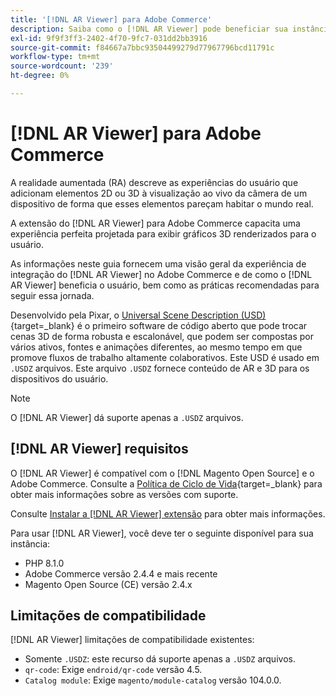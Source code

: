 ```yaml
---
title: '[!DNL AR Viewer] para Adobe Commerce'
description: Saiba como o [!DNL AR Viewer] pode beneficiar sua instância do Adobe Commerce e como integrar e configurar a extensão com êxito.
exl-id: 9f9f3ff3-2402-4f70-9fc7-031dd2bb3916
source-git-commit: f84667a7bbc93504499279d77967796bcd11791c
workflow-type: tm+mt
source-wordcount: '239'
ht-degree: 0%

---
```


# [!DNL AR Viewer] para Adobe Commerce

A realidade aumentada (RA) descreve as experiências do usuário que adicionam elementos 2D ou 3D à visualização ao vivo da câmera de um dispositivo de forma que esses elementos pareçam habitar o mundo real.

A extensão do [!DNL AR Viewer] para Adobe Commerce capacita uma experiência perfeita projetada para exibir gráficos 3D renderizados para o usuário.

As informações neste guia fornecem uma visão geral da experiência de integração do [!DNL AR Viewer] no Adobe Commerce e de como o [!DNL AR Viewer] beneficia o usuário, bem como as práticas recomendadas para seguir essa jornada.

Desenvolvido pela Pixar, o [Universal Scene Description (USD)](https://www.pixar.com/usd){target=_blank} é o primeiro software de código aberto que pode trocar cenas 3D de forma robusta e escalonável, que podem ser compostas por vários ativos, fontes e animações diferentes, ao mesmo tempo em que promove fluxos de trabalho altamente colaborativos. Este USD é usado em `.USDZ` arquivos. Este arquivo `.USDZ` fornece conteúdo de AR e 3D para os dispositivos do usuário.

>[!NOTE]
>
> O [!DNL AR Viewer] dá suporte apenas a `.USDZ` arquivos.

## [!DNL AR Viewer] requisitos

O [!DNL AR Viewer] é compatível com o [!DNL Magento Open Source] e o Adobe Commerce. Consulte a [Política de Ciclo de Vida](https://experienceleague.adobe.com/docs/commerce-operations/release/planning/lifecycle-policy.html){target=_blank} para obter mais informações sobre as versões com suporte.

Consulte [Instalar a [!DNL AR Viewer] extensão](../catalog/ar-viewer-setup.md) para obter mais informações.

Para usar [!DNL AR Viewer], você deve ter o seguinte disponível para sua instância:

* PHP 8.1.0
* Adobe Commerce versão 2.4.4 e mais recente
* Magento Open Source (CE) versão 2.4.x

## Limitações de compatibilidade

[!DNL AR Viewer] limitações de compatibilidade existentes:

* Somente `.USDZ`: este recurso dá suporte apenas a `.USDZ` arquivos.
* `qr-code`: Exige `endroid/qr-code` versão 4.5.
* `Catalog module`: Exige `magento/module-catalog` versão 104.0.0.
